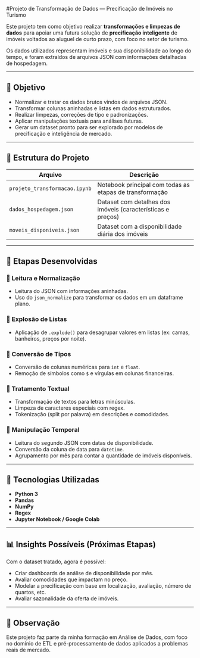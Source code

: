 #Projeto de Transformação de Dados — Precificação de Imóveis no Turismo

Este projeto tem como objetivo realizar **transformações e limpezas de dados** para apoiar uma futura solução de **precificação inteligente** de imóveis voltados ao aluguel de curto prazo, com foco no setor de turismo.

Os dados utilizados representam imóveis e sua disponibilidade ao longo do tempo, e foram extraídos de arquivos JSON com informações detalhadas de hospedagem.

---

## 🎯 Objetivo

- Normalizar e tratar os dados brutos vindos de arquivos JSON.
- Transformar colunas aninhadas e listas em dados estruturados.
- Realizar limpezas, correções de tipo e padronizações.
- Aplicar manipulações textuais para análises futuras.
- Gerar um dataset pronto para ser explorado por modelos de precificação e inteligência de mercado.

---

## 📁 Estrutura do Projeto

| Arquivo                         | Descrição                                                  |
|--------------------------------|-------------------------------------------------------------|
| `projeto_transformacao.ipynb`  | Notebook principal com todas as etapas de transformação     |
| `dados_hospedagem.json`        | Dataset com detalhes dos imóveis (características e preços) |
| `moveis_disponiveis.json`      | Dataset com a disponibilidade diária dos imóveis            |

---

## 🧪 Etapas Desenvolvidas

### 🔹 Leitura e Normalização
- Leitura do JSON com informações aninhadas.
- Uso do `json_normalize` para transformar os dados em um dataframe plano.

### 🔹 Explosão de Listas
- Aplicação de `.explode()` para desagrupar valores em listas (ex: camas, banheiros, preços por noite).

### 🔹 Conversão de Tipos
- Conversão de colunas numéricas para `int` e `float`.
- Remoção de símbolos como `$` e vírgulas em colunas financeiras.

### 🔹 Tratamento Textual
- Transformação de textos para letras minúsculas.
- Limpeza de caracteres especiais com regex.
- Tokenização (split por palavra) em descrições e comodidades.

### 🔹 Manipulação Temporal
- Leitura do segundo JSON com datas de disponibilidade.
- Conversão da coluna de data para `datetime`.
- Agrupamento por mês para contar a quantidade de imóveis disponíveis.

---

## 🔧 Tecnologias Utilizadas

- **Python 3**
- **Pandas**
- **NumPy**
- **Regex**
- **Jupyter Notebook / Google Colab**

---

## 📊 Insights Possíveis (Próximas Etapas)

Com o dataset tratado, agora é possível:
- Criar dashboards de análise de disponibilidade por mês.
- Avaliar comodidades que impactam no preço.
- Modelar a precificação com base em localização, avaliação, número de quartos, etc.
- Avaliar sazonalidade da oferta de imóveis.

---

## 📌 Observação
Este projeto faz parte da minha formação em Análise de Dados, com foco no domínio de ETL e pré-processamento de dados aplicados a problemas reais de mercado.
